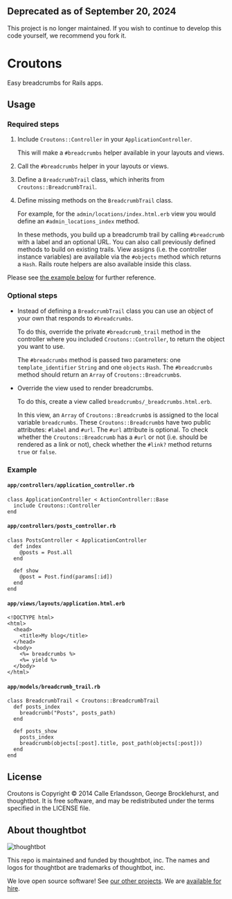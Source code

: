 ## Deprecated as of September 20, 2024

This project is no longer maintained. If you wish to continue to develop this code yourself, we recommend you fork it.

Croutons
========

Easy breadcrumbs for Rails apps.

Usage
-----

### Required steps

1. Include `Croutons::Controller` in your `ApplicationController`.

   This will make a `#breadcrumbs` helper available in your layouts and views.
2. Call the `#breadcrumbs` helper in your layouts or views.
3. Define a `BreadcrumbTrail` class, which inherits from
   `Croutons::BreadcrumbTrail`.
4. Define missing methods on the `BreadcrumbTrail` class.

   For example, for the `admin/locations/index.html.erb` view you would define
   an `#admin_locations_index` method.

   In these methods, you build up a breadcrumb trail by calling `#breadcrumb`
   with a label and an optional URL. You can also call previously defined
   methods to build on existing trails. View assigns (i.e. the controller
   instance variables) are available via the `#objects` method which returns a
   `Hash`. Rails route helpers are also available inside this class.

Please see [the example below](#example) for further reference.

### Optional steps

* Instead of defining a `BreadcrumbTrail` class you can use an object of your
  own that responds to `#breadcrumbs`.

  To do this, override the private `#breadcrumb_trail` method in the controller
  where you included `Croutons::Controller`, to return the object you want to
  use.

  The `#breadcrumbs` method is passed two parameters: one `template_identifier`
  `String` and one `objects` `Hash`. The `#breadcrumbs` method should return an
  `Array` of `Croutons::Breadcrumb`s.

* Override the view used to render breadcrumbs.

  To do this, create a view called `breadcrumbs/_breadcrumbs.html.erb`.

  In this view, an `Array` of `Croutons::Breadcrumb`s is assigned to the local
  variable `breadcrumbs`. These `Croutons::Breadcrumb`s have two public
  attributes: `#label` and `#url`. The `#url` attribute is optional. To check
  whether the `Croutons::Breadcrumb` has a `#url` or not (i.e. should be
  rendered as a link or not), check whether the `#link?` method returns `true`
  or `false`.

### Example

#### `app/controllers/application_controller.rb`

    class ApplicationController < ActionController::Base
      include Croutons::Controller
    end

#### `app/controllers/posts_controller.rb`

    class PostsController < ApplicationController
      def index
        @posts = Post.all
      end

      def show
        @post = Post.find(params[:id])
      end
    end

#### `app/views/layouts/application.html.erb`

    <!DOCTYPE html>
    <html>
      <head>
        <title>My blog</title>
      </head>
      <body>
        <%= breadcrumbs %>
        <%= yield %>
      </body>
    </html>

#### `app/models/breadcrumb_trail.rb`

    class BreadcrumbTrail < Croutons::BreadcrumbTrail
      def posts_index
        breadcrumb("Posts", posts_path)
      end

      def posts_show
        posts_index
        breadcrumb(objects[:post].title, post_path(objects[:post]))
      end
    end

License
-------

Croutons is Copyright © 2014 Calle Erlandsson, George Brocklehurst, and
thoughtbot. It is free software, and may be redistributed under the terms
specified in the LICENSE file.

<!-- START /templates/footer.md -->
## About thoughtbot

![thoughtbot](https://thoughtbot.com/thoughtbot-logo-for-readmes.svg)

This repo is maintained and funded by thoughtbot, inc.
The names and logos for thoughtbot are trademarks of thoughtbot, inc.

We love open source software!
See [our other projects][community].
We are [available for hire][hire].

[community]: https://thoughtbot.com/community?utm_source=github
[hire]: https://thoughtbot.com/hire-us?utm_source=github


<!-- END /templates/footer.md -->
